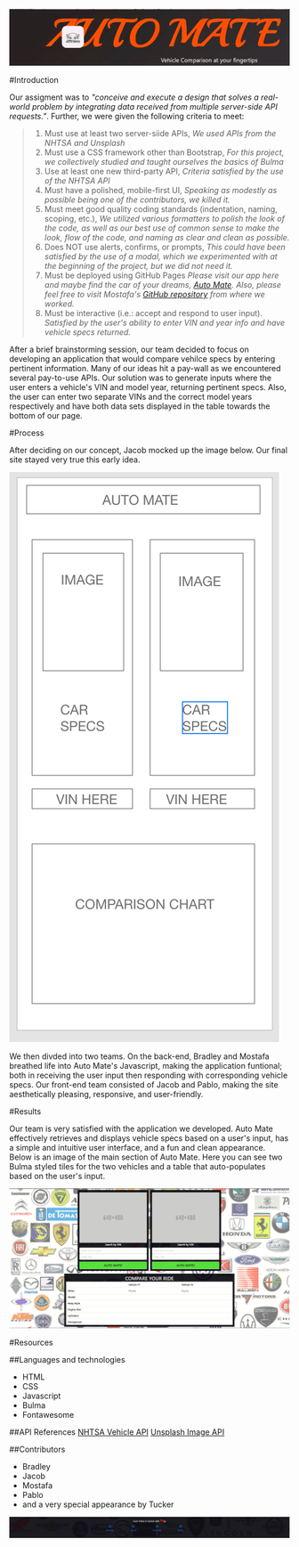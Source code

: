 ![Auto Mate header](https://github.com/Malsham3/auto-mate/blob/main/assets/images/Auto%20Mate.gif)

#Introduction

Our assigment was to _"conceive and execute a design that solves a real-world problem by integrating data received from multiple server-side API requests."_. Further, we were given the following criteria to meet:

> 1. Must use at least two server-siide APIs,
>    _We used APIs from the NHTSA and Unsplash_
> 2. Must use a CSS framework other than Bootstrap,
>    _For this project, we collectively studied and taught ourselves the basics of Bulma_
> 3. Use at least one new third-party API,
>    _Criteria satisfied by the use of the NHTSA API_
> 4. Must have a polished, mobile-first UI,
>    _Speaking as modestly as possible being one of the contributors, we killed it._
> 5. Must meet good quality coding standards (indentation, naming, scoping, etc.),
>    _We utilized various formatters to polish the look of the code, as well as our best use of common sense to make the look, flow of the code, and naming as clear and clean as possible._
> 6. Does NOT use alerts, confirms, or prompts,
>    _This could have been satisfied by the use of a modal, which we experimented with at the beginning of the project, but we did not need it._
> 7. Must be deployed using GitHub Pages
>    _Please visit our app here and maybe find the car of your dreams, [Auto Mate](https://malsham3.github.io/auto-mate). Also, please feel free to visit Mostafa's [GitHub repository](https://github.com/Malsham3/auto-mate) from where we worked._
> 8. Must be interactive (i.e.: accept and respond to user input).
>    _Satisfied by the user's ability to enter VIN and year info and have vehicle specs returned._

After a brief brainstorming session, our team decided to focus on developing an application that would compare vehilce specs by entering pertinent information. Many of our ideas hit a pay-wall as we encountered several pay-to-use APIs. Our solution was to generate inputs where the user enters a vehicle's VIN and model year, returning pertinent specs. Also, the user can enter two separate VINs and the correct model years respectively and have both data sets displayed in the table towards the bottom of our page.

#Process

After deciding on our concept, Jacob mocked up the image below. Our final site stayed very true this early idea.

![template](https://github.com/Malsham3/auto-mate/blob/main/assets/images/Auto%20Mate%20Template.png)

We then divded into two teams. On the back-end, Bradley and Mostafa breathed life into Auto Mate's Javascript, making the application funtional; both in receiving the user input then responding with corresponding vehicle specs. Our front-end team consisted of Jacob and Pablo, making the site
aesthetically pleasing, responsive, and user-friendly.

#Results

Our team is very satisfied with the application we developed. Auto Mate effectively retrieves and displays vehicle specs based on a user's input, has a simple and intuitive user interface, and a fun and clean appearance. Below is an image of the main section of Auto Mate. Here you can see two Bulma styled tiles for the two vehicles and a table that auto-populates based on the user's input.

![main](https://github.com/Malsham3/auto-mate/blob/main/assets/images/Auto%20Mate%20main.JPG)

#Resources

##Languages and technologies

- HTML
- CSS
- Javascript
- Bulma
- Fontawesome

##API References
[NHTSA Vehicle API](https://vpic.nhtsa.dot.gov/api/)
[Unsplash Image API](https://unsplash.com/developers)

##Contributors

- Bradley
- Jacob
- Mostafa
- Pablo
- and a very special appearance by Tucker

![footer](https://github.com/Malsham3/auto-mate/blob/main/assets/images/Auto%20Mate%20footer.JPG)
